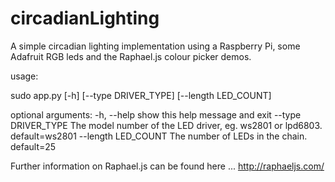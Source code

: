 circadianLighting
=================

A simple circadian lighting implementation using a Raspberry Pi, some Adafruit RGB leds and the Raphael.js colour picker demos.

usage: 

sudo app.py [-h] [--type DRIVER_TYPE] [--length LED_COUNT]

optional arguments:
  -h, --help          show this help message and exit
  --type DRIVER_TYPE  The model number of the LED driver, eg. ws2801 or lpd6803. default=ws2801
  --length LED_COUNT  The number of LEDs in the chain. default=25


Further information on Raphael.js can be found here ... http://raphaeljs.com/
